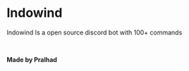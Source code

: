 # Indowind
<p> Indowind Is a open source discord bot with 100+ commands</p><br>

**Made by Pralhad**

